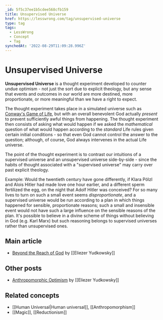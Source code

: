 ```yaml
---
_id: 5f5c37ee1b5cdee568cfb159
title: Unsupervised Universe
href: https://lesswrong.com/tag/unsupervised-universe
type: tag
tags:
  - LessWrong
  - Concept
  - Tag
synchedAt: '2022-08-29T11:09:28.996Z'
---
```

# Unsupervised Universe

**Unsupervised Universe** is a thought experiment developed to counter undue optimism - not just the sort due to explicit theology, but any sense that events and outcomes in our world are more destined, more proportionate, or more meaningful than we have a right to expect.

The thought experiment takes place in a simulated universe such as [Conway's Game of Life](https://en.wikipedia.org/wiki/Conway%27s_Game_of_Life), but with an overall benevolent God actually *present* to prevent sufficiently awful things from happening. The thought experiment then consists of asking what would happen if we asked the *mathematical* question of what would happen according to the *standard* Life rules given certain initial conditions - so that even God cannot control the answer to the question; although, of course, God always intervenes in the actual Life universe.

The point of the thought experiment is to contrast our intuitions of a supervised universe and an unsupervised universe side-by-side - since the habits of thought associated with a "supervised universe" may carry over past explicit theology.

Example: Would the twentieth century have gone differently, if Klara Pölzl and Alois Hitler had made love one hour earlier, and a different sperm fertilized the egg, on the night that Adolf Hitler was conceived? For so many lives to turn on such a small event seems *disproportionate*, and a supervised universe would be run according to a plan in which things happened for sensible, proportionate reasons; such a small and insensible event would not have such a large influence on the sensible reasons of the plan. It's possible to believe in a divine scheme of things without believing in God (e.g. Karl Marx) but such reasoning belongs to supervised universes rather than unsupervised ones.

## Main article

- [Beyond the Reach of God](http://lesswrong.com/lw/uk/beyond_the_reach_of_god/) by [[Eliezer Yudkowsky]]

## Other posts

- [Anthropomorphic Optimism](http://lesswrong.com/lw/st/anthropomorphic_optimism/) by [[Eliezer Yudkowsky]]

## Related concepts

- [[Human Universal|Human universal]], [[Anthropomorphism]]
- [[Magic]], [[Reductionism]]